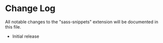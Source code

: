 # Change Log

All notable changes to the "sass-snippets" extension will be documented in this file.

- Initial release
